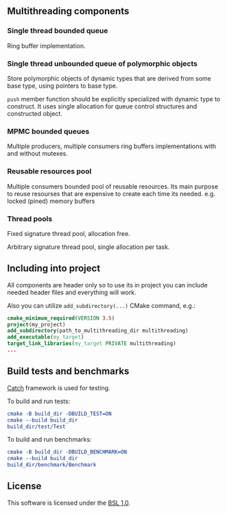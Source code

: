## Multithreading components

### Single thread bounded queue

Ring buffer implementation.

### Single thread unbounded queue of polymorphic objects

Store polymorphic objects of dynamic types that are derived from some base type, using pointers to base type.

`push` member function should be explicitly specialized with dynamic type to construct.
It uses single allocation for queue control structures and constructed object.

### MPMC bounded queues

Multiple producers, multiple consumers ring buffers implementations with and without mutexes.

### Reusable resources pool

Multiple consumers bounded pool of reusable resources.
Its main purpose to reuse resourses that are expensive to create each time its needed.
e.g. locked (pined) memory buffers

### Thread pools

Fixed signature thread pool, allocation free.

Arbitrary signature thread pool, single allocation per task.

## Including into project

All components are header only so to use its in project you can include needed header files and everything will work.

Also you can utilize `add_subdirectory(...)` CMake command, e.g.:

```cmake
cmake_minimum_required(VERSION 3.5)
project(my_project)
add_subdirectory(path_to_multithreading_dir multithreading)
add_executable(my_target)
target_link_libraries(my_target PRIVATE multithreading)
...
```

## Build tests and benchmarks

[Catch](https://github.com/catchorg/Catch2) framework is used for testing.

To build and run tests:

```cmake
cmake -B build_dir -DBUILD_TEST=ON
cmake --build build_dir
build_dir/test/Test
```

To build and run benchmarks:

```cmake
cmake -B build_dir -DBUILD_BENCHMARK=ON
cmake --build build_dir
build_dir/benchmark/Benchmark
```

## License
This software is licensed under the [BSL 1.0](LICENSE.txt).